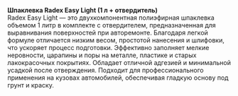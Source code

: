 **Шпаклевка Radex Easy Light (1 л + отвердитель)**  
Radex Easy Light — это двухкомпонентная полиэфирная шпаклевка объемом 1 литр в комплекте с отвердителем, предназначенная для выравнивания поверхностей при авторемонте. Благодаря легкой формуле отличается низким весом, простотой нанесения и шлифовки, что ускоряет процесс подготовки. Эффективно заполняет мелкие неровности, царапины и поры на металле, пластике и старых лакокрасочных покрытиях. Обладает отличной адгезией и минимальной усадкой после отверждения. Подходит для профессионального применения на кузовах автомобилей, обеспечивая гладкую основу под грунт и краску.


